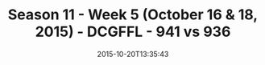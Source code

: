 ---
title: Season 11 - Week 5 (October 16 & 18, 2015) - DCGFFL - 941 vs 936
teams_score:
- team: 941
  score: 39
- team: 936
  score: 24
mvp: Bryan S. (Teal), Larry Womack (Maroon)
game-ball: ''
season: 11
week: 5
date: '2015-10-20T13:35:43'
pageid: season-11-week-5-941-vs-936
---